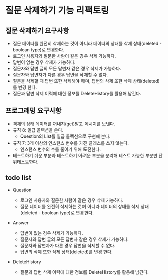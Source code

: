 # 질문 삭제하기 기능 리팩토링

## 질문 삭제하기 요구사항
- 질문 데이터를 완전히 삭제하는 것이 아니라 데이터의 상태를 삭제 상태(deleted - boolean type)로 변경한다.
- 로그인 사용자와 질문한 사람이 같은 경우 삭제 가능하다.
- 답변이 없는 경우 삭제가 가능하다.
- 질문자와 답변 글의 모든 답변자 같은 경우 삭제가 가능하다.
- 질문자와 답변자가 다른 경우 답변을 삭제할 수 없다.
- 질문을 삭제할 때 답변 또한 삭제해야 하며, 답변의 삭제 또한 삭제 상태(deleted)를 변경 한다.
- 질문과 답변 삭제 이력에 대한 정보를 DeleteHistory를 활용해 남긴다.

## 프로그래밍 요구사항

- 객체의 상태 데이터를 꺼내지(get)말고 메시지를 보낸다.
- 규칙 8: 일급 콜렉션을 쓴다.
    - Question의 List를 일급 콜렉션으로 구현해 본다.
- 규칙 7: 3개 이상의 인스턴스 변수를 가진 클래스를 쓰지 않는다.
    - 인스턴스 변수의 수를 줄이기 위해 도전한다.
- 테스트하기 쉬운 부분과 테스트하기 어려운 부분을 분리해 테스트 가능한 부분만 단위테스트한다.

## todo list

- Question
    - 로그인 사용자와 질문한 사람이 같은 경우 삭제 가능하다.
    - 질문 데이터를 완전히 삭제하는 것이 아니라 데이터의 상태를 삭제 상태(deleted - boolean type)로 변경한다.

- Answer
    - 답변이 없는 경우 삭제가 가능하다.
    - 질문자와 답변 글의 모든 답변자 같은 경우 삭제가 가능하다.
    - 질문자와 답변자가 다른 경우 답변을 삭제할 수 없다. 
    - 답변의 삭제 또한 삭제 상태(deleted)를 변경 한다.

- DeleteHistory
    - 질문과 답변 삭제 이력에 대한 정보를 DeleteHistory를 활용해 남긴다.

